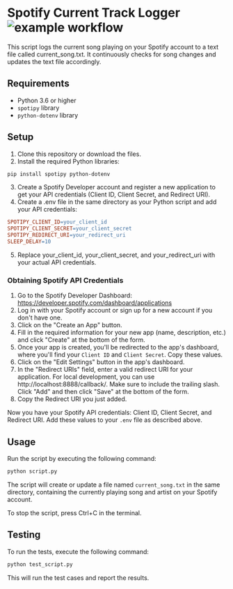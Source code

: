 # Spotify Current Track Logger ![example workflow](https://github.com/Arrogance/current-song-spotify-spy/actions/workflows/test.yml/badge.svg)
This script logs the current song playing on your Spotify account to a text file called current_song.txt. It continuously checks for song changes and updates the text file accordingly.

## Requirements
- Python 3.6 or higher
- `spotipy` library
- `python-dotenv` library

## Setup
1. Clone this repository or download the files.
2. Install the required Python libraries:
```bash
pip install spotipy python-dotenv
```
3. Create a Spotify Developer account and register a new application to get your API credentials (Client ID, Client Secret, and Redirect URI).
4. Create a .env file in the same directory as your Python script and add your API credentials:
```makefile
SPOTIPY_CLIENT_ID=your_client_id
SPOTIPY_CLIENT_SECRET=your_client_secret
SPOTIPY_REDIRECT_URI=your_redirect_uri
SLEEP_DELAY=10
```
5. Replace your_client_id, your_client_secret, and your_redirect_uri with your actual API credentials.

### Obtaining Spotify API Credentials
1. Go to the Spotify Developer Dashboard: https://developer.spotify.com/dashboard/applications
2. Log in with your Spotify account or sign up for a new account if you don't have one.
3. Click on the "Create an App" button.
4. Fill in the required information for your new app (name, description, etc.) and click "Create" at the bottom of the form.
5. Once your app is created, you'll be redirected to the app's dashboard, where you'll find your `Client ID` and `Client Secret`. Copy these values.
6. Click on the "Edit Settings" button in the app's dashboard.
7. In the "Redirect URIs" field, enter a valid redirect URI for your application. For local development, you can use http://localhost:8888/callback/. Make sure to include the trailing slash. Click "Add" and then click "Save" at the bottom of the form.
8. Copy the Redirect URI you just added.

Now you have your Spotify API credentials: Client ID, Client Secret, and Redirect URI. Add these values to your `.env` file as described above.

## Usage
Run the script by executing the following command:

```bash
python script.py
```

The script will create or update a file named `current_song.txt` in the same directory, containing the currently playing song and artist on your Spotify account.

To stop the script, press Ctrl+C in the terminal.

## Testing
To run the tests, execute the following command:

```bash
python test_script.py
```

This will run the test cases and report the results.
